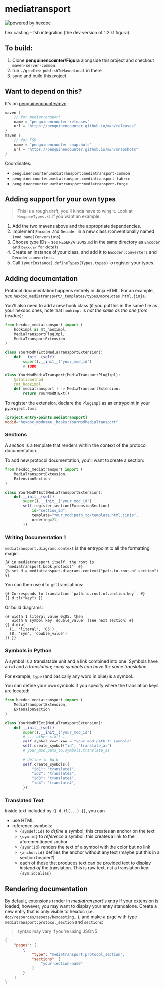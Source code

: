 # mediatransport

[![powered by hexdoc](https://img.shields.io/endpoint?url=https://hexxy.media/api/v0/badge/hexdoc?label=1)](https://github.com/hexdoc-dev/hexdoc)

hex casting - fsb integration (the dev version of 1.20.1 figura)

## To build:
1. Clone **penguinencounter/Figura** alongside this project and checkout `maven-server-common`;
2. run `./gradlew publishToMavenLocal` in there
3. sync and build this project.

## Want to depend on this?
It's on [penguinencounter/mvn](https://github.com/penguinencounter/mvn):

```kts
maven {
    // for mediatransport
    name = "penguinencounter releases"
    url = "https://penguinencounter.github.io/mvn/releases"
}
maven {
    // for FSB
    name = "penguinencounter snapshots"
    url = "https://penguinencounter.github.io/mvn/snapshots"
}
```

Coordinates:
- `penguinencounter.mediatransport:mediatransport-common`
- `penguinencounter.mediatransport:mediatransport-fabric`
- `penguinencounter.mediatransport:mediatransport-forge`

## Adding support for your own types
> This is a rough draft; you'll kinda have to wing it. Look at `HexposeTypes.kt` if you want an example.

1. Add the two mavens above and the appropriate dependencies.
2. Implement `Encoder` and `Decoder` in a new class (conventionally named `(mod name)Conversions`).
3. Choose type IDs - see `RESERVATIONS.md` in the same directory as `Encoder` and `Decoder` for details
4. Create an instance of your class, and add it to `Encoder.converters` and `Decoder.converters`.
5. Call `(yourInstance).defineTypes(Types.types)` to register your types.

## Adding documentation
Protocol documentation happens entirely in Jinja HTML. For an example, see `hexdoc_mediatransport/_templates/types/moreiotas.html.jinja`.

You'll also need to add a new hook class (if you put this in the same file as your hexdoc ones, note that `hookimpl` is _not the same as the one from hexdoc_):
```py
from hexdoc_mediatransport import (
    hookimpl as mt_hookimpl,
    MediaTransportPlugImpl,
    MediaTransportExtension
)

class YourModMTExt(MediaTransportExtension):
    def __init__(self):
        super().__init__("your_mod_id")
        # TODO

class YourModMediaTransport(MediaTransportPlugImpl):
    @staticmethod
    @mt_hookimpl
    def mediatransport() -> MediaTransportExtension:
        return YourModMTExt()
```

To register the extension, declare the `PlugImpl` as an entrypoint in your `pyproject.toml`:
```toml
[project.entry-points.mediatransport]
modid="hexdoc_modname._hooks:YourModMediaTransport"
```

### Sections

A _section_ is a template that renders within the context of the protocol documentation.

To add new protocol documentation, you'll want to create a section:
```py
from hexdoc_mediatransport import (
    MediaTransportExtension,
    ExtensionSection
)

class YourModMTExt(MediaTransportExtension):
    def __init__(self):
        super().__init__("your_mod_id")
        self.register_section(ExtensionSection(
            id="section_id",
            template="your_mod:path_to/template.html.jinja",
            ordering=25,
        ))
```

### Writing Documentation 1
`mediatransport.diagrams.context` is the entrypoint to all the formatting magic:
```jinja2
{# in mediatransport itself, the root is `"mediatransport.book.protocol"` #}
{% set d = mediatransport.diagrams.context("path.to.root.of.section") %}
```

You can then use `d` to get translations:
```jinja2
{# Corresponds to translation `path.to.root.of.section.key`. #}
{{ d.tl("key") }}
```

Or build diagrams:
```jinja2
{# width 1 literal value 0x05, then
   width 8 symbol key 'double_value' (see next section) #}
{{ d.dia(
  (1, 'literal', '05'),
  (8, 'sym', 'double_value')
]) }}
```

### Symbols in Python
A symbol is a translatable unit and a link combined into one. Symbols have
an _id_ and a _translation_; _many symbols can have the same translation_.

For example, `type` (and basically any word in blue) is a symbol.

You can define your own symbols if you specify where the translation
keys are located:
```py
from hexdoc_mediatransport import (
    MediaTransportExtension,
    ExtensionSection
)

class YourModMTExt(MediaTransportExtension):
    def __init__(self):
        super().__init__("your_mod_id")
        # ... other stuff ...
        self.symbol_root_key = "your_mod.path_to.symbols"
        self.create_symbol("id", "translate_as")
        # your_mod.path_to.symbols.translate_as
        
        # define in bulk
        self.create_symbols({
            "id1": "translate1",
            "id2": "translate2",
            "id3": "translate1",
            "id4": "translate4",
        })
```

### Translated Text
Inside text included by `{{ d.tl(...) }}`, you can
- use HTML
- reference symbols:
  - `{symdef:id}` to _define_ a symbol; this creates an anchor on the text
  - `{sym:id}` to _reference_ a symbol; this creates a link to the aforementioned anchor
  - `{symr:id}` renders the text of a symbol with the color but no link
  - `{anchor:id}` defines the anchor without any text (maybe put this in a section header?)
  - each of these that produces text can be provided text to display _instead of_ the translation. This is raw text, not a translation key: `{sym:id:alias}`

## Rendering documentation

By default, extensions render in _mediatransport's_ entry if your extension is loaded; however, you may want to display your entry standalone. Create a new entry that is only visible to hexdoc (i.e. `doc/resources/assets/hexcasting`...), and make a page with type `mediatransport:protocol_section` and `sections`:

> syntax may vary if you're using JSON5

```json
{
    "pages": [
        {
            "type": "mediatransport:protocol_section",
            "sections": [
                "your-section-name"
            ]
        }
    ]
}
```
